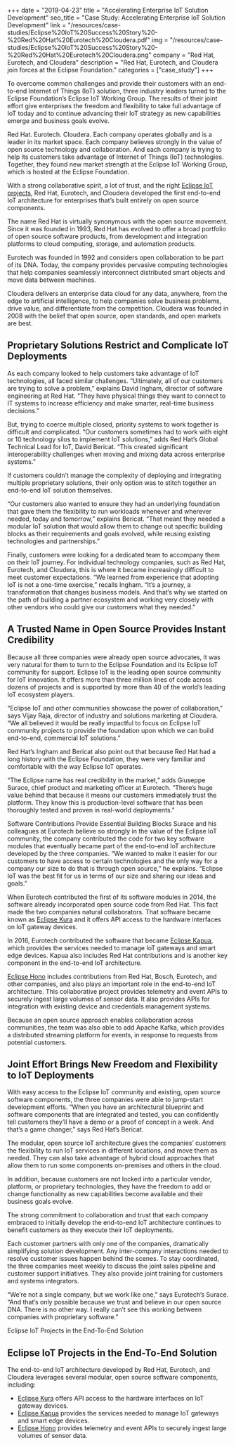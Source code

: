 +++
date = "2019-04-23"
title = "Accelerating Enterprise IoT Solution Development"
seo_title = "Case Study: Accelerating Enterprise IoT Solution Development"
link = "/resources/case-studies/Eclipse%20IoT%20Success%20Story%20-%20Red%20Hat%20Eurotech%20Cloudera.pdf"
img = "/resources/case-studies/Eclipse%20IoT%20Success%20Story%20-%20Red%20Hat%20Eurotech%20Cloudera.png"
company = "Red Hat, Eurotech, and Cloudera"
description = "Red Hat, Eurotech, and Cloudera join forces at the Eclipse Foundation."
categories = ["case_study"]
+++
<div class="row">
    <div class="col-md-12">
<p>To overcome common challenges and provide their customers with an end-to-end Internet of Things (IoT) solution, three industry leaders turned to the Eclipse Foundation’s Eclipse IoT Working Group. The results of their joint effort give enterprises the freedom and flexibility to take full advantage of IoT today and to continue advancing their IoT strategy as new capabilities emerge and business goals evolve.
</p>

<p>Red Hat. Eurotech. Cloudera. Each company operates globally and is a leader in its market space. Each company believes strongly in the value of open source technology and collaboration. And each company is trying to help its customers take advantage of Internet of Things (IoT) technologies. Together, they found new market strength at the Eclipse IoT Working Group, which is hosted at the Eclipse Foundation.</p>

<p>With a strong collaborative spirit, a lot of trust, and the right <a href="https://iot.eclipse.org/projects/" target="_blank">Eclipse IoT projects</a>, Red Hat, Eurotech, and Cloudera developed the first end-to-end IoT architecture for enterprises that’s built entirely on open source components. </p>

<p>The name Red Hat is virtually synonymous with the open source movement. Since it was founded in 1993, Red Hat has evolved to offer a broad portfolio of open source software products, from development and integration platforms to cloud computing, storage, and automation products.</p>

<p>Eurotech was founded in 1992 and considers open collaboration to be part of its DNA. Today, the company provides pervasive computing technologies that help companies seamlessly interconnect distributed smart objects and move data between machines.</p>

<p>Cloudera delivers an enterprise data cloud for any data, anywhere, from the edge to artificial intelligence, to help companies solve business problems, drive value, and differentiate from the competition. Cloudera was founded in 2008 with the belief that open source, open standards, and open markets are best.  </p>

<h2 class="purple">Proprietary Solutions Restrict and Complicate IoT Deployments</h2>

<p>As each company looked to help customers take advantage of IoT technologies, all faced similar challenges. “Ultimately, all of our customers are trying to solve a problem,” explains David Ingham, director of software engineering at Red Hat. “They have physical things they want to connect to IT systems to increase efficiency and make smarter, real-time business decisions.” </p>

<p>But, trying to coerce multiple closed, priority systems to work together is difficult and complicated. “Our customers sometimes had to work with eight or 10 technology silos to implement IoT solutions,” adds Red Hat’s Global Technical Lead for IoT, David Bericat. “This created significant interoperability challenges when moving and mixing data across enterprise systems.” </p>

<p>If customers couldn’t manage the complexity of deploying and integrating multiple proprietary solutions, their only option was to stitch together an end-to-end IoT solution themselves.</p>

<p>“Our customers also wanted to ensure they had an underlying foundation that gave them the flexibility to run workloads whenever and wherever needed, today and tomorrow,” explains Bericat. “That meant they needed a modular IoT solution that would allow them to change out specific building blocks as their requirements and goals evolved, while reusing existing technologies and partnerships.”</p>

<p>Finally, customers were looking for a dedicated team to accompany them on their IoT journey. For individual technology companies, such as Red Hat, Eurotech, and Cloudera, this is where it became increasingly difficult to meet customer expectations. “We learned from experience that adopting IoT is not a one-time exercise,” recalls Ingham. “It’s a journey, a transformation that changes business models. And that’s why we started on the path of building a partner ecosystem and working very closely with other vendors who could give our customers what they needed.”</p>

<h2 class="purple">A Trusted Name in Open Source Provides Instant Credibility</h2>

<p>Because all three companies were already open source advocates, it was very natural for them to turn to the Eclipse Foundation and its Eclipse IoT community for support. Eclipse IoT is the leading open source community for IoT innovation. It offers more than three million lines of code across dozens of projects and is supported by more than 40 of the world’s leading IoT ecosystem players.</p>

<p>“Eclipse IoT and other communities showcase the power of collaboration,” says Vijay Raja, director of industry and solutions marketing at Cloudera. “We all believed it would be really impactful to focus on Eclipse IoT community projects to provide the foundation upon which we can build end-to-end, commercial IoT solutions.”</p>

<p>Red Hat’s Ingham and Bericat also point out that because Red Hat had a long history with the Eclipse Foundation, they were very familiar and comfortable with the way Eclipse IoT operates. <p></p>
“The Eclipse name has real credibility in the market,” adds Giuseppe Surace, chief product and marketing officer at Eurotech. “There’s huge value behind that because it means our customers immediately trust the platform. They know this is production-level software that has been thoroughly tested and proven in real-world deployments.” </p>

<p>Software Contributions Provide Essential Building Blocks Surace and his colleagues at Eurotech believe so strongly in the value of the Eclipse IoT community, the company contributed the code for two key software modules that eventually became part of the end-to-end IoT architecture developed by the three companies. “We wanted to make it easier for our customers to have access to certain technologies and the only way for a company our size to do that is through open source,” he explains. “Eclipse IoT was the best fit for us in terms of our size and sharing our ideas and goals.”</p>

<p>When Eurotech contributed the first of its software modules in 2014, the software already incorporated open source code from Red Hat. This fact made the two companies natural collaborators. That software became known as <a href="https://www.eclipse.org/kura/" target="_blank">Eclipse Kura</a> and it offers API access to the hardware interfaces on IoT gateway devices.</p>

<p>In 2016, Eurotech contributed the software that became <a href="https://www.eclipse.org/kapua/" target="_blank">Eclipse Kapua</a>, which provides the services needed to manage IoT gateways and smart edge devices. Kapua also includes Red Hat contributions and is another key component in the end-to-end IoT architecture.</p>

<p><a href="https://www.eclipse.org/hono/" target="_blank">Eclipse Hono</a> includes contributions from Red Hat, Bosch, Eurotech, and other companies, and also plays an important role in the end-to-end IoT architecture. This collaborative project provides telemetry and event APIs to securely ingest large volumes of sensor data. It also provides APIs for integration with existing device and credentials management systems.</p>

<p>Because an open source approach enables collaboration across communities, the team was also able to add Apache Kafka, which provides a distributed streaming platform for events, in response to requests from potential customers.</p>

<h2 class="purple">Joint Effort Brings New Freedom and Flexibility to IoT Deployments</h2>

<p>With easy access to the Eclipse IoT community and existing, open source software components, the three companies were able to jump-start development efforts. “When you have an architectural blueprint and software components that are integrated and tested, you can confidently tell customers they’ll have a demo or a proof of concept in a week. And that’s a game changer,” says Red Hat’s Bericat.</p>

<p>The modular, open source IoT architecture gives the companies’ customers the flexibility to run IoT services in different locations, and move them as needed. They can also take advantage of hybrid cloud approaches that allow them to run some components on-premises and others in the cloud.</p>

<p>In addition, because customers are not locked into a particular vendor, platform, or proprietary technologies, they have the freedom to add or change functionality as new capabilities become available and their business goals evolve.</p>

<p>The strong commitment to collaboration and trust that each company embraced to initially develop the end-to-end IoT architecture continues to benefit customers as they execute their IoT deployments.</p>

<p>Each customer partners with only one of the companies, dramatically simplifying solution development. Any inter-company interactions needed to resolve customer issues happen behind the scenes. To stay coordinated, the three companies meet weekly to discuss the joint sales pipeline and customer support initiatives. They also provide joint training for customers and systems integrators.</p>

<p>“We’re not a single company, but we work like one,” says Eurotech’s Surace. “And that’s only possible because we trust and believe in our open source DNA. There is no other way. I really can’t see this working between companies with proprietary software.”</p>
Eclipse IoT Projects in the End-To-End Solution

<h2 class="purple">Eclipse IoT Projects in the End-To-End Solution</h2>

<p>The end-to-end IoT architecture developed by Red Hat, Eurotech, and Cloudera leverages
several modular, open source software components, including:</p>
<ul>
<li><a href="https://www.eclipse.org/kura/" target="_blank">Eclipse Kura</a> offers API access to the hardware interfaces on IoT gateway devices.</li>
<li><a href="https://www.eclipse.org/kapua/" target="_blank">Eclipse Kapua</a> provides the services needed to manage IoT gateways and smart edge devices.</li>
<li><a href="https://www.eclipse.org/hono/" target="_blank">Eclipse Hono</a> provides telemetry and event APIs to securely ingest large volumes of sensor data.</li>
</ul>
    </div>
</div>
